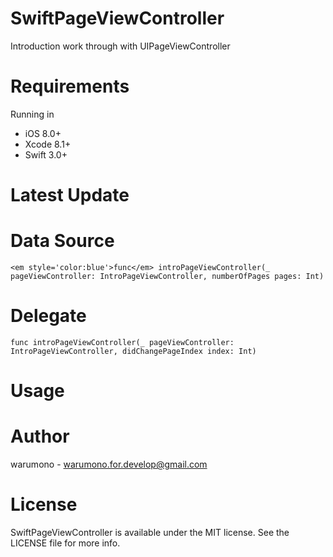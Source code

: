# SwiftPageViewController
Introduction work through with UIPageViewController

Requirements
============
Running in
+ iOS 8.0+
+ Xcode 8.1+
+ Swift 3.0+

Latest Update
============

Data Source
============
```
<em style='color:blue'>func</em> introPageViewController(_ pageViewController: IntroPageViewController, numberOfPages pages: Int)
```

Delegate
============
```
func introPageViewController(_ pageViewController: IntroPageViewController, didChangePageIndex index: Int)
```

Usage
============

Author
============
warumono - <warumono.for.develop@gmail.com>

License
============
SwiftPageViewController is available under the MIT license. See the LICENSE file for more info.

